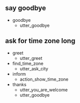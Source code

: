 ## say goodbye
* goodbye
  - utter_goodbye

## ask for time zone long
* greet
  - utter_greet
* find_time_zone
  - utter_ask_city
* inform
  - action_show_time_zone 
* thanks
  - utter_you_are_welcome
  - utter_goodbye

         